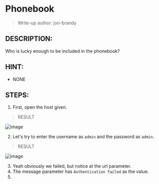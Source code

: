 # Phonebook
> Write-up author: jon-brandy
## DESCRIPTION:
Who is lucky enough to be included in the phonebook?
## HINT:
- NONE
## STEPS:
1. First, open the host given.

> RESULT

![image](https://user-images.githubusercontent.com/70703371/208025059-aa52ae7a-77bd-4517-949c-1299389c3515.png)

2. Let's try to enter the username as `admin` and the password as `admin`.

> RESULT

![image](https://user-images.githubusercontent.com/70703371/208025202-d56d1c9f-d864-4e4a-9f9d-ba8bf19d7f18.png)


3. Yeah obviously we failed, but notice at the url parameter.
4. The message parameter has `Authentication failed` as the value.
5. 
